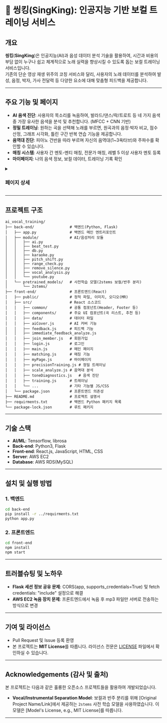 # 🎤 씽킹(SingKing): 인공지능 기반 보컬 트레이닝 서비스

## 개요

**씽킹**(**SingKing**)은 인공지능(AI)과 음성 데이터 분석 기술을 활용하여, 시간과 비용의 부담 없이 누구나 쉽고 체계적으로 노래 실력을 향상시킬 수 있도록 돕는 보컬 트레이닝 서비스입니다.  
기존의 단순 영상 재생 위주의 코칭 서비스와 달리, 사용자의 노래 데이터를 분석하여 발성, 음정, 박자, 가사 전달력 등 다양한 요소에 대해 맞춤형 피드백을 제공합니다.

---

## 주요 기능 및 페이지

- **AI 음색 진단**: 사용자의 목소리를 녹음하여, 발라드/댄스/락/트로트 등 네 가지 음색 중 가장 유사한 음색을 분석 및 추천합니다. (MFCC + CNN 기반)
- **정밀 트레이닝**: 원하는 곡을 선택해 노래를 부르면, 원곡과의 음정·박자 비교, 점수 산정, 그래프 시각화, 틀린 구간 반복 연습 기능을 제공합니다.
- **음역대 진단**: 피아노 건반을 따라 부르며 자신의 음역대(1~3옥타브)와 주파수를 확인할 수 있습니다.
- **매칭 시스템**: 사용자 간 멘토-멘티 매칭, 전문가 매칭, 레벨 5 이상 사용자 멘토 등록
- **마이페이지**: 나의 음색 정보, 보컬 데이터, 트레이닝 기록 확인

<details>
<summary><h3>페이지 상세</h3></summary>

<details>
<summary><b>메인 페이지</b></summary>

서비스의 주요 정보를 한눈에 확인할 수 있습니다.

<img src="https://github.com/user-attachments/assets/952f1263-2318-409a-b476-700717aebc5f" width="40%" />

- 최상단에서 사용자 정보 확인
- 최근 정밀 트레이닝 기록, 점수 비교, 주간 랭킹 등 제공

</details>

<details>
<summary><b>트레이닝 페이지</b></summary>

노래를 부르고 실시간 피드백을 받을 수 있습니다.

<img src="https://github.com/user-attachments/assets/36b942c0-7ef2-4e69-aecd-fb53d7d33364" width="40%" />

- 4가지 핵심 트레이닝 기능 제공

</details>

<details>
<summary><b>AI 음색 진단</b></summary>

사용자의 목소리를 녹음하여, 네 가지 음색 중 가장 유사한 음색을 분석 및 추천합니다. (MFCC + CNN 기반)

<img src="https://github.com/user-attachments/assets/44b9d4db-fe26-48cc-811c-8d238f8712f2" width="40%" />
<img src="https://github.com/user-attachments/assets/b776150a-f792-44f9-bb76-b0d130e3d72c" width="40%" />

- 마이크 버튼으로 음성 녹음
- 발라드/댄스/락/트로트 중 유사 음색 분석

</details>

<details>
<summary><b>정밀 트레이닝</b></summary>

원하는 곡을 선택해 노래를 부르면, 원곡과의 음정·박자 비교, 점수 산정, 그래프 시각화, 틀린 구간 반복 연습 기능을 제공합니다.

<img src="https://github.com/user-attachments/assets/9cceae9a-cbfc-4656-961a-3c62b8dbd509" width="19%" />
<img src="https://github.com/user-attachments/assets/b965e78c-4be9-4101-824a-de1c59b697e8" width="19%" />
<img src="https://github.com/user-attachments/assets/5722ec76-cec1-4f8c-abbc-336baa6281a6" width="19%" />
<img src="https://github.com/user-attachments/assets/401ba3bf-9ba2-454e-a170-e06760d33c82" width="19%" />
<img src="https://github.com/user-attachments/assets/82197c44-afbd-4ace-8198-708f060332d7" width="19%" />

- 음정/박자 비교 및 점수 산정
- 그래프 시각화, 틀린 구간 반복 연습

</details>

<details>
<summary><b>음역대 진단</b></summary>

피아노 건반을 따라 부르며 자신의 음역대(1~3옥타브)와 주파수를 확인할 수 있습니다.

<img src="https://github.com/user-attachments/assets/c48378c5-ad99-4d79-b4f5-7259cd6844bf" width="40%" />

- 피아노 음정 따라 부르기, 주파수 시각화

</details>

<details>
<summary><b>매칭 페이지</b></summary>

사용자 간 멘토-멘티 매칭, 전문가 매칭(예정), 레벨 5 이상 사용자 멘토 등록 기능(예정)

<img src="https://github.com/user-attachments/assets/84711f62-c9e5-4fb3-8b0c-232a9d062839" width="40%" />
<img src="https://github.com/user-attachments/assets/87e46a35-395a-4bbd-a6b0-e57f4e109b85" width="40%" />

</details>

<details>
<summary><b>마이페이지</b></summary>

나의 음색 정보, 보컬 데이터, 트레이닝 기록 확인(일부 예정)

<img src="https://github.com/user-attachments/assets/dd010647-f565-43e1-8ef3-c4321c95b49f" width="40%" />

</details>
</details>

---

## 프로젝트 구조

```
ai_vocal_training/
├── back-end/                # 백엔드(Python, Flask)
│   ├── app.py               # 백엔드 메인 엔트리포인트
│   ├── module/              # AI/음성처리 모듈
│   │   ├── ai.py
│   │   ├── beat_test.py
│   │   ├── db.py
│   │   ├── karaoke.py
│   │   ├── pitch_shift.py
│   │   ├── range_check.py
│   │   ├── remove_silence.py
│   │   ├── vocal_analysis.py
│   │   └── youtube.py
│   └── pretrained_models/   # 사전학습 모델(2stems 보컬/반주 분리)
│       └── 2stems/
├── front-end/               # 프론트엔드(React)
│   ├── public/              # 정적 파일, 이미지, 오디오(MR)
│   ├── src/                 # React 소스코드
│   │   ├── common/          # 공통 컴포넌트(Header, Footer 등)
│   │   ├── components/      # 주요 UI 컴포넌트(곡 리스트, 추천 등)
│   │   ├── data/            # 데이터 파일
│   │   ├── aiCover.js       # AI 커버 기능
│   │   ├── feedback.js      # 피드백 기능
│   │   ├── immediate_feedback_analyze.js
│   │   ├── join_member.js   # 회원가입
│   │   ├── login.js         # 로그인
│   │   ├── main.js          # 메인 페이지
│   │   ├── matching.js      # 매칭 기능
│   │   ├── myPage.js        # 마이페이지
│   │   ├── precisionTraining.js # 정밀 트레이닝
│   │   ├── scale_analyze.js # 음역대 분석
│   │   ├── toneDiagnostics.js   # 음색 진단
│   │   ├── training.js      # 트레이닝
│   │   └── ...              # 기타 기능별 JS/CSS
│   └── package.json         # 프론트엔드 의존성
├── README.md                # 프로젝트 설명서
├── requirments.txt          # 백엔드 Python 패키지 목록
└── package-lock.json        # 루트 패키지
```

---

## 기술 스택

- **AI/ML**: Tensorflow, librosa
- **Back-end**: Python3, Flask
- **Front-end**: React.js, JavaScript, HTML, CSS
- **Server**: AWS EC2
- **Database**: AWS RDS(MySQL)

---

## 설치 및 실행 방법

### 1. 백엔드

```bash
cd back-end
pip install -r ../requirments.txt
python app.py
```

### 2. 프론트엔드

```bash
cd front-end
npm install
npm start
```

---

## 트러블슈팅 및 노하우

- **Flask 세션 정보 공유 문제**: CORS(app, supports_credentials=True) 및 fetch credentials: "include" 설정으로 해결
- **AWS EC2 녹음 장치 문제**: 프론트엔드에서 녹음 후 mp3 파일만 서버로 전송하는 방식으로 변경

---

## 기여 및 라이선스

- Pull Request 및 Issue 등록 환영
- 본 프로젝트는 **MIT License**를 따릅니다. 라이선스 전문은 [LICENSE](링크/to/LICENSE) 파일에서 확인하실 수 있습니다.

---

## Acknowledgements (감사 및 출처)

본 프로젝트는 다음과 같은 훌륭한 오픈소스 프로젝트들을 활용하여 개발되었습니다.

- **Vocal/Instrumental Separation Model**: 보컬과 반주 분리를 위해 [Original Project Name/Link]에서 제공하는 `2stems` 사전 학습 모델을 사용하였습니다. 이 모델은 [Model's License, e.g., MIT License]를 따릅니다.

---
